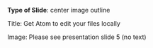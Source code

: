 **Type of Slide**: center image outline

Title: Get Atom to edit your files locally

Image: Please see presentation slide 5 (no text)
